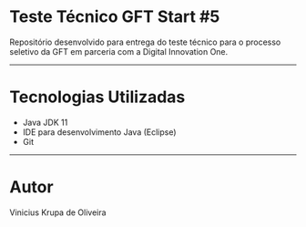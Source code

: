 # Teste Técnico GFT Start #5

Repositório desenvolvido para entrega do teste técnico para o processo seletivo da GFT em parceria com a Digital Innovation One.

---

# Tecnologias Utilizadas

* Java JDK 11
* IDE para desenvolvimento Java (Eclipse)
* Git

---

# Autor

Vinicius Krupa de Oliveira